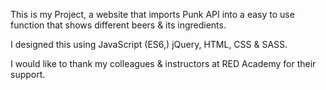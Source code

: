 This is my Project, a website that imports Punk API into a easy to use function that shows different beers & its ingredients.

I designed this using JavaScript (ES6,) jQuery, HTML, CSS & SASS.

I would like to thank my colleagues & instructors at RED Academy for their support.